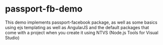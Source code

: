 # passport-fb-demo

This demo implements passport-facebook package, as well as some basics using ejs templating as well as AngularJS
and the default packages that come with a project when you create it using NTVS (Node.js Tools for Visual Studio)
